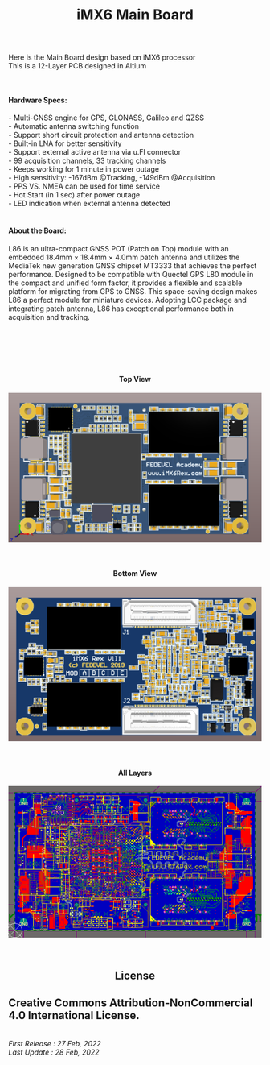 <!-- BAŞLIK -->
<h1> 
  <p align="center">
     iMX6 Main Board
  </p>
</h1>

</br>

<!-- GİRİŞ -->

<p> Here is the Main Board design based on iMX6 processor </br> This is a 12-Layer PCB designed in Altium </p>

</br>

<!-- ÖZELLİKLER -->
                        


<h4> Hardware Specs: </h4> 
- Multi-GNSS engine for GPS, GLONASS, Galileo and QZSS </br>
- Automatic antenna switching function </br>
- Support short circuit protection and antenna detection </br>
- Built-in LNA for better sensitivity </br>
- Support external active antenna via u.Fl connector </br>
- 99 acquisition channels, 33 tracking channels </br>
- Keeps working for 1 minute in power outage </br>
- High sensitivity: -167dBm @Tracking, -149dBm @Acquisition </br>
- PPS VS. NMEA can be used for time service </br>
- Hot Start (in 1 sec) after power outage </br>
- LED indication when external antenna detected

</br>
</br>

<!-- HAKKINDA -->

<h4> About the Board: </h4> 
<p> L86 is an ultra-compact GNSS POT (Patch on Top) module with an embedded 18.4mm × 18.4mm × 4.0mm patch antenna and utilizes the MediaTek new generation GNSS chipset MT3333 that achieves the perfect performance. Designed to be compatible with Quectel GPS L80 module in the compact and unified form factor, it provides a flexible and scalable platform for migrating from GPS to GNSS. This space-saving design makes L86 a perfect module for miniature devices. Adopting LCC package and integrating patch antenna, L86 has exceptional performance both in acquisition and tracking. </p>

</br>

<h1> 
  <p align="center">
  </p>
</h1>


<!-- GÖRSELLER -->
                        
                        
<br/>

<H4 align="center"> Top View </H4>
 <p align="center">
  <img src="./Images/Top View 3D.png"></p>


<br/>

<H4 align="center"> Bottom View </H4>
<p align="center">
<img src="./Images/Bottom View 3D.png"></p>

<br/>

<H4 align="center"> All Layers </H4>
<p align="center">
<img src="./Images/Multilayer View.png"></p>

<br/>

<h2 align="center"> License </h2>
<h2> Creative Commons Attribution-NonCommercial 4.0 International License.</h2>


<br/> <i>First Release : 27 Feb, 2022</i>
<br/> <i>Last Update : 28 Feb, 2022</i>
